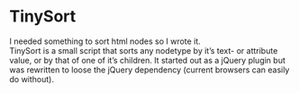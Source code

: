 <!--
  slug: tinysort
  type: fortpolio
  excerpt: <p>A sorting script I wrote and maintain.</p>
  categories: JavaScript, open source
  tags: JavaScript, jQuery, JSDoc, TDD, JUnit
  clients: 
  collaboration: 
  prizes: 
  thumbnail: tinysort.jpg
  image: tinysort.jpg
  images: tinysort.jpg
  inCv: false
  inPortfolio: true
  dateFrom: 2008-05-01
  dateTo: 2014-04-01
-->

# TinySort

<p>I needed something to sort html nodes so I wrote it.<br />
TinySort is a small script that sorts any nodetype by it&#8217;s text- or attribute value, or by that of one of it&#8217;s children. It started out as a jQuery plugin but was rewritten to loose the jQuery dependency (current browsers can easily do without).</p>
